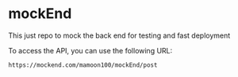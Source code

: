 # mockEnd

This just repo to mock the back end for testing and fast deployment

To access the API, you can use the following URL:

```
https://mockend.com/mamoon100/mockEnd/post
```
